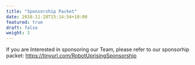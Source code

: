 ```yaml
---
title: "Sponsorship Packet"
date: 2018-11-28T15:14:54+10:00
featured: true
draft: false
weight: 3
---
```


If you are Interested in sponsoring our Team, please refer to our sponsorhip packet: <https://tinyurl.com/RobotUprisingSponsorship>